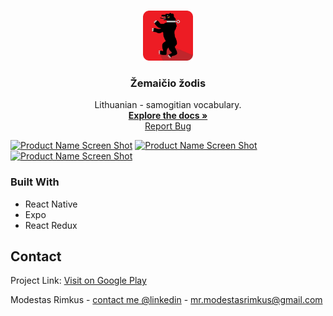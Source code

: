 <!-- PROJECT LOGO -->
<br />
<p align="center">
  <a href="https://play.google.com/store/apps/details?id=com.mopixels.zemaiciozodis">
    <img src="img/icon.png" alt="Logo" width="80" height="80">
  </a>

  <h3 align="center">Žemaičio žodis</h3>

  <p align="center">
    Lithuanian - samogitian vocabulary. 
    <br />
    <a href="https://github.com/mopixels/Zemaicio-zodis"><strong>Explore the docs »</strong></a>
    <br />
    <a href="https://github.com/mopixels/Zemaicio-zodis/issues">Report Bug</a>
  </p>
</p>

<!-- ABOUT THE PROJECT -->

[![Product Name Screen Shot][product-screenshot1]]()
[![Product Name Screen Shot][product-screenshot2]]()
[![Product Name Screen Shot][product-screenshot3]]()

### Built With

- React Native
- Expo
- React Redux

<!-- CONTACT -->

## Contact

Project Link: [Visit on Google Play](https://play.google.com/store/apps/details?id=com.mopixels.zemaiciozodis)

Modestas Rimkus - [contact me @linkedin](https://www.linkedin.com/in/modestas-rimkus/) - mr.modestasrimkus@gmail.com

<!-- MARKDOWN LINKS & IMAGES -->
<!-- https://www.markdownguide.org/basic-syntax/#reference-style-links -->

[product-screenshot1]: https://lh3.googleusercontent.com/2wREGoqSPlq-iVPUmu6dJsHp5Sf3jV58mNox2HpkRp7bwqMpTquGi6Qwq6eijG--kqQ=w720-h310-rw
[product-screenshot2]: https://lh3.googleusercontent.com/PgYHMPSOFrwdIpi_3Q9weIdc2gU96giKXZyXYJbb2bgww1pel0i04D01zzuQRN0r4w=w720-h310-rw
[product-screenshot3]: https://lh3.googleusercontent.com/yMrwMMQ94QOLf_r-xbbIvd3tKBUJCYvFiH4Jy4SzAGlEsIXPgYSsrbEknSgMjj3PQec=w720-h310-rw
